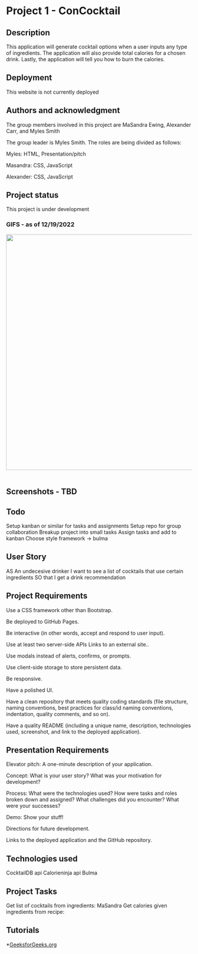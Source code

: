 # Project 1 - ConCocktail

## Description

This application will generate cocktail options when a user inputs any type of ingredients. The application will also provide total calories for a chosen drink. Lastly, the application will tell you how to burn the calories.

## Deployment

This website is not currently deployed

## Authors and acknowledgment

The group members involved in this project are MaSandra Ewing, Alexander Carr, and Myles Smith

The group leader is Myles Smith. The roles are being divided as follows:

Myles: HTML, Presentation/pitch

Masandra: CSS, JavaScript

Alexander: CSS, JavaScript

## Project status

This project is under development

### GIFS - as of 12/19/2022
<img src=./assets/images/GIF.gif style="width:40rem">
<br></br>


## Screenshots - TBD

## Todo

Setup kanban or similar for tasks and assignments
Setup repo for group collaboration
Breakup project into small tasks
Assign tasks and add to kanban
Choose style framework -> bulma

## User Story

AS An undecesive drinker
I want to see a list of cocktails that use certain ingredients
SO that I get a drink recommendation

## Project Requirements

Use a CSS framework other than Bootstrap.

Be deployed to GitHub Pages.

Be interactive (in other words, accept and respond to user input).

Use at least two server-side APIs Links to an external site..

Use modals instead of alerts, confirms, or prompts.

Use client-side storage to store persistent data.

Be responsive.

Have a polished UI.

Have a clean repository that meets quality coding standards (file structure, naming conventions, best practices for class/id naming conventions, indentation, quality comments, and so on).

Have a quality README (including a unique name, description, technologies used, screenshot, and link to the deployed application).

## Presentation Requirements

Elevator pitch: A one-minute description of your application.

Concept: What is your user story? What was your motivation for development?

Process: What were the technologies used? How were tasks and roles broken down and assigned? What challenges did you encounter? What were your successes?

Demo: Show your stuff!

Directions for future development.

Links to the deployed application and the GitHub repository.

## Technologies used

CocktailDB api
Calorieninja api
Bulma

## Project Tasks

Get list of cocktails from ingredients: MaSandra
Get calories given ingredients from recipe:

## Tutorials
*[GeeksforGeeks.org](https://www.geeksforgeeks.org/javascript-trigger-a-button-on-enter-key/)